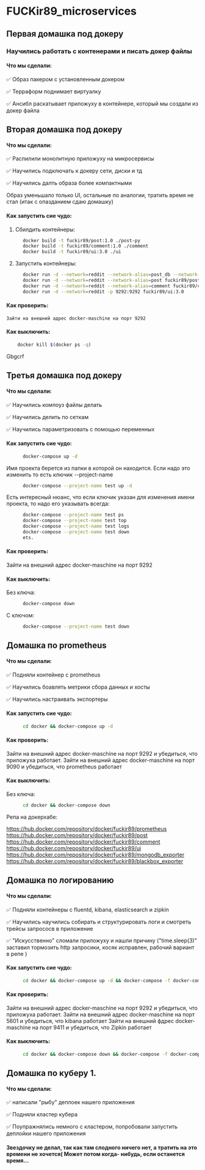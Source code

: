 # FUCKir89_microservices

## Первая домашка под докеру

### Научились работать с контенерами и писать докер файлы

#### Что мы сделали:
   :white_check_mark: Образ пакером с установленным докером

   :white_check_mark: Терраформ поднимает виртуалку

   :white_check_mark: Ансибл раскатывает приложуху в контейнере, который мы создали из докер файла



## Вторая домашка под докеру

#### Что мы сделали:
   :white_check_mark: Распилили монолитную приложуху на микросервисы

   :white_check_mark: Научились подключать к докеру сети, диски и тд

   :white_check_mark: Научились далть образа более компактными

Образ уменьшало только UI, остальные по аналогии, тратить время не стал (итак с опазданием сдаю домашку)

#### Как запустить сие чудо:

   1. Сбилдить контейнеры:
```bash
      docker build -t fuckir89/post:1.0 ./post-py
      docker build -t fuckir89/comment:1.0 ./comment
      docker build -t fuckir89/ui:3.0 ./ui
```

   2. Запустить контейнеры:
```bash
      docker run -d --network=reddit --network-alias=post_db --network-alias=comment_db -v reddit_db:/data/db mongo:latest
      docker run -d --network=reddit --network-alias=post fuckir89/post:1.0
      docker run -d --network=reddit --network-alias=comment fuckir89/comment:1.0
      docker run -d --network=reddit -p 9292:9292 fuckir89/ui:3.0
```

#### Как проверить:

    Зайти на внешний адрес docker-maschine на порт 9292

#### Как выключить:
```bash
    docker kill $(docker ps -q)
```
Gbgcrf
## Третья домашка под докеру

#### Что мы сделали:
   :white_check_mark: Научились компоуз файлы делать

   :white_check_mark: Научились делить по сеткам

   :white_check_mark: Научились параметризовать с помощью переменных

#### Как запустить сие чудо:

```bash
      docker-compose up -d
```

   Имя проекта берется из папки в которой он находится. Если надо это изменить то есть ключик --project-name
```bash
      docker-compose --project-name test up -d
```

   Есть интересный нюанс, что если ключик указан для изменения имени проекта, то надо его указывать всегда:
```bash
      docker-compose --project-name test ps
      docker-compose --project-name test top
      docker-compose --project-name test logs
      docker-compose --project-name test down
      ets.
```

#### Как проверить:

   Зайти на внешний адрес docker-maschine на порт 9292

#### Как выключить:
   Без ключа:
```bash
      docker-compose down
```
   С ключом:
```bash
      docker-compose --project-name test down
```

## Домашка по prometheus

#### Что мы сделали:
   :white_check_mark: Подняли контейнер с prometheus

   :white_check_mark: Научились боавлять метрики сбора данных и хосты

   :white_check_mark: Научились настраивать экспортеры

#### Как запустить сие чудо:

```bash
      cd docker && docker-compose up -d
```
#### Как проверить:

   Зайти на внешний адрес docker-maschine на порт 9292 и убедиться, что приложуха работает.
   Зайти на внешний адрес docker-maschine на порт 9090 и убедиться, что prometheus работает

#### Как выключить:
   Без ключа:
```bash
      cd docker && docker-compose down
```

Репа на докерхабе: 

  https://hub.docker.com/repository/docker/fuckir89/prometheus
  https://hub.docker.com/repository/docker/fuckir89/post
  https://hub.docker.com/repository/docker/fuckir89/comment
  https://hub.docker.com/repository/docker/fuckir89/ui
  https://hub.docker.com/repository/docker/fuckir89/mongodb_exporter
  https://hub.docker.com/repository/docker/fuckir89/blackbox_exporter

## Домашка по логированию

#### Что мы сделали:
   :white_check_mark: Подняли контейнеры с fluentd, kibana, elasticsearch и zipkin

   :white_check_mark: Научились научились собирать и структурировать логи и смотреть трейсы запрососв в приложение

   :white_check_mark: "Искусственно" сломали приложуху и нашли причину ("time.sleep(3)" заставил тормозить http запросики, косяк исправлен, рабочий вариант в репе )

#### Как запустить сие чудо:

```bash
      cd docker && docker-compose up -d && docker-compose -f docker-compose-logging.yml up -d
```
#### Как проверить:

   Зайти на внешний адрес docker-maschine на порт 9292 и убедиться, что приложуха работает.
   Зайти на внешний адрес docker-maschine на порт 5601 и убедиться, что kibana работает
   Зайти на внешний фдрес docker-maschine на порт 9411 и убедиться, что Zipkin работает

#### Как выключить:
  
```bash
      cd docker && docker-compose down && docker-compose -f docker-compose-logging.yml down
```

## Домашка по куберу 1.

#### Что мы сделали:
   :white_check_mark: написали "рыбу" деплоек нашего приложения

   :white_check_mark: Подняли кластер кубера

   :white_check_mark: Поупражнялись немного с кластером, попробовали запустить деплойки нашего приложения

#### Звездочку не делал, так как там слодного ничего нет, а тратить на это времени не хочется( Может потом когда- нибудь, если останется время...
